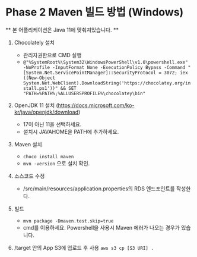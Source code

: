 # Phase 2 Maven 빌드 방법 (Windows)

** 본 어플리케이션은 Java 11에 맞춰져있습니다. **





1. Chocolately 설치
    - 관리자권한으로 CMD 실행
    - `@"%SystemRoot%\System32\WindowsPowerShell\v1.0\powershell.exe" -NoProfile -InputFormat None -ExecutionPolicy Bypass -Command " [System.Net.ServicePointManager]::SecurityProtocol = 3072; iex ((New-Object System.Net.WebClient).DownloadString('https://chocolatey.org/install.ps1'))" && SET "PATH=%PATH%;%ALLUSERSPROFILE%\chocolatey\bin"`
    
2. OpenJDK 11 설치 (https://docs.microsoft.com/ko-kr/java/openjdk/download) 
   - 17이 아닌 11을 선택하세요.
   - 설치시 JAVAHOME을 PATH에 추가하세요.

3. Maven 설치
    - `choco install maven`
    - `mvn -version` 으로 설치 확인. 

4. 소스코드 수정
    - /src/main/resources/application.properties의 RDS 엔드포인트를 작성한다.

5. 빌드
    - `mvn package -Dmaven.test.skip=true`
    - cmd를 이용하세요. Powershell을 사용시 Maven 에러가 나오는 경우가 있습니다.

6. /target 안의 App S3에 업로드 후 사용
    `aws s3 cp [S3 URI] .`
